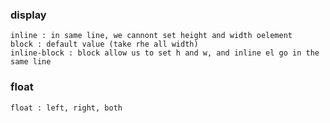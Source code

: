###  display
    inline : in same line, we cannont set height and width oelement
    block : default value (take rhe all width)
    inline-block : block allow us to set h and w, and inline el go in the same line
    
### float
    float : left, right, both
